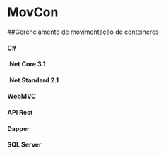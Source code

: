 # MovCon
##Gerenciamento de movimentação de conteineres

#### C#
#### .Net Core 3.1
#### .Net Standard 2.1
#### WebMVC
#### API Rest
#### Dapper
#### SQL Server
